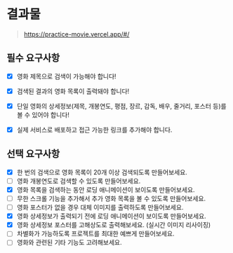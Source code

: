 # 결과물
> https://practice-movie.vercel.app/#/

## 필수 요구사항
 - [x] 영화 제목으로 검색이 가능해야 합니다!<br/>
 - [x] 검색된 결과의 영화 목록이 출력돼야 합니다!<br/>
 - [x] 단일 영화의 상세정보(제목, 개봉연도, 평점, 장르, 감독, 배우, 줄거리, 포스터 등)를 볼 수 있어야 합니다!<br/>
 - [x] 실제 서비스로 배포하고 접근 가능한 링크를 추가해야 합니다.<br/>


## 선택 요구사항
 - [x] 한 번의 검색으로 영화 목록이 20개 이상 검색되도록 만들어보세요.<br/>
 - [ ] 영화 개봉연도로 검색할 수 있도록 만들어보세요.<br/>
 - [x] 영화 목록을 검색하는 동안 로딩 애니메이션이 보이도록 만들어보세요.<br/>
 - [ ] 무한 스크롤 기능을 추가해서 추가 영화 목록을 볼 수 있도록 만들어보세요.<br/>
 - [ ] 영화 포스터가 없을 경우 대체 이미지를 출력하도록 만들어보세요.<br/>
 - [x] 영화 상세정보가 출력되기 전에 로딩 애니메이션이 보이도록 만들어보세요.<br/>
 - [x] 영화 상세정보 포스터를 고해상도로 출력해보세요. (실시간 이미지 리사이징)<br/>
 - [ ] 차별화가 가능하도록 프로젝트를 최대한 예쁘게 만들어보세요.<br/>
 - [ ] 영화와 관련된 기타 기능도 고려해보세요.<br/>
